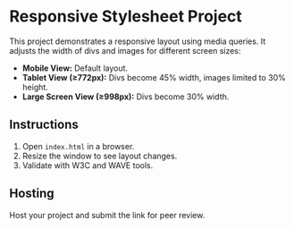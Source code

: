 # Responsive Stylesheet Project

This project demonstrates a responsive layout using media queries. It adjusts the width of divs and images for different screen sizes:

- **Mobile View:** Default layout.
- **Tablet View (≥772px):** Divs become 45% width, images limited to 30% height.
- **Large Screen View (≥998px):** Divs become 30% width.

## Instructions
1. Open `index.html` in a browser.
2. Resize the window to see layout changes.
3. Validate with W3C and WAVE tools.

## Hosting
Host your project and submit the link for peer review.
